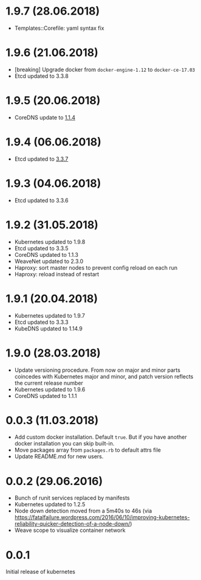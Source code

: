 # 1.9.7 (28.06.2018)
- Templates::Corefile: yaml syntax fix

# 1.9.6 (21.06.2018)
- [breaking] Upgrade docker from `docker-engine-1.12` to `docker-ce-17.03`
- Etcd updated to 3.3.8

# 1.9.5 (20.06.2018)
- CoreDNS update to [1.1.4](https://github.com/coredns/coredns/releases/tag/v1.1.4)

# 1.9.4 (06.06.2018)
- Etcd updated to [3.3.7](https://github.com/coreos/etcd/blob/master/CHANGELOG-3.3.md#v337-2018-06-06)

# 1.9.3 (04.06.2018)
- Etcd updated to 3.3.6

# 1.9.2 (31.05.2018)
- Kubernetes updated to 1.9.8
- Etcd updated to 3.3.5
- CoreDNS updated to 1.1.3
- WeaveNet updated to 2.3.0
- Haproxy: sort master nodes to prevent config reload on each run
- Haproxy: reload instead of restart

# 1.9.1 (20.04.2018)
- Kubernetes updated to 1.9.7
- Etcd updated to 3.3.3
- KubeDNS updated to 1.14.9

# 1.9.0 (28.03.2018)
- Update versioning procedure. From now on major and minor parts coincedes with Kubernetes major and minor, and patch version reflects the current release number
- Kubernetes updated to 1.9.6
- CoreDNS updated to 1.1.1

# 0.0.3 (11.03.2018)
- Add custom docker installation. Default `true`. But if you have another docker
  installation you can skip built-in.
- Move packages array from `packages.rb` to default attrs file
- Update README.md for new users.

# 0.0.2 (29.06.2016)

- Bunch of runit services replaced by manifests
- Kubernetes updated to 1.2.5
- Node down detection moved from a 5m40s to 46s (via https://fatalfailure.wordpress.com/2016/06/10/improving-kubernetes-reliability-quicker-detection-of-a-node-down/)
- Weave scope to visualize container network

# 0.0.1

Initial release of kubernetes
